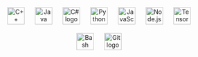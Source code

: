 <div align="center">
  <a href="https://cdn.jsdelivr.net/gh/devicons/devicon/icons/cplusplus/cplusplus-original.svg" target="_blank"><img style="margin: 10px" src="https://cdn.jsdelivr.net/gh/devicons/devicon/icons/cplusplus/cplusplus-original.svg" height="40" alt="C++ logo" /></a>
  <a href="https://www.oracle.com/java/technologies/javase/javase-jdk8-downloads.html" target="_blank"><img style="margin: 10px" src="https://cdn.jsdelivr.net/gh/devicons/devicon/icons/java/java-original.svg" height="40" alt="Java logo" /></a>
  <a href="https://docs.microsoft.com/en-us/dotnet/csharp/" target="_blank"><img style="margin: 10px" src="https://profilinator.rishav.dev/skills-assets/csharp-original.svg" height="40" alt="C# logo" /></a>
  <a href="https://www.python.org/" target="_blank"><img style="margin: 10px" src="https://cdn.simpleicons.org/python/3776AB" height="40" alt="Python logo" /></a>
  <a href="https://developer.mozilla.org/en-US/docs/Web/JavaScript" target="_blank"><img style="margin: 10px" src="https://skillicons.dev/icons?i=js" height="40" alt="JavaScript logo" /></a>
  <a href="https://nodejs.org/" target="_blank"><img style="margin: 10px" src="https://cdn.simpleicons.org/nodedotjs/339933" height="40" alt="Node.js logo" /></a>
  <a href="https://www.tensorflow.org/" target="_blank"><img style="margin: 10px" src="https://profilinator.rishav.dev/skills-assets/tensorflow-icon.svg" height="40" alt="TensorFlow logo" /></a>
  <a href="https://www.gnu.org/software/bash/" target="_blank"><img style="margin: 10px" src="https://profilinator.rishav.dev/skills-assets/gnu_bash-icon.svg" height="40" alt="Bash logo" /></a>
  <a href="https://git-scm.com/" target="_blank"><img style="margin: 10px" src="https://cdn.simpleicons.org/git/F05032" height="40" alt="Git logo" /></a>
</div>
